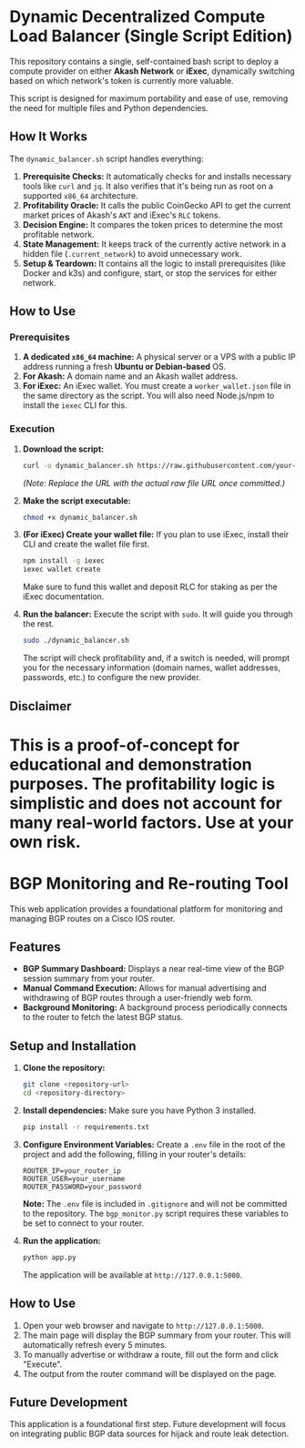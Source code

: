 # Dynamic Decentralized Compute Load Balancer (Single Script Edition)

This repository contains a single, self-contained bash script to deploy a compute provider on either **Akash Network** or **iExec**, dynamically switching based on which network's token is currently more valuable.

This script is designed for maximum portability and ease of use, removing the need for multiple files and Python dependencies.

## How It Works

The `dynamic_balancer.sh` script handles everything:

1.  **Prerequisite Checks:** It automatically checks for and installs necessary tools like `curl` and `jq`. It also verifies that it's being run as root on a supported `x86_64` architecture.
2.  **Profitability Oracle:** It calls the public CoinGecko API to get the current market prices of Akash's `AKT` and iExec's `RLC` tokens.
3.  **Decision Engine:** It compares the token prices to determine the most profitable network.
4.  **State Management:** It keeps track of the currently active network in a hidden file (`.current_network`) to avoid unnecessary work.
5.  **Setup & Teardown:** It contains all the logic to install prerequisites (like Docker and k3s) and configure, start, or stop the services for either network.

## How to Use

### Prerequisites

1.  **A dedicated `x86_64` machine:** A physical server or a VPS with a public IP address running a fresh **Ubuntu or Debian-based** OS.
2.  **For Akash:** A domain name and an Akash wallet address.
3.  **For iExec:** An iExec wallet. You must create a `worker_wallet.json` file in the same directory as the script. You will also need Node.js/npm to install the `iexec` CLI for this.

### Execution

1.  **Download the script:**
    ```bash
    curl -o dynamic_balancer.sh https://raw.githubusercontent.com/your-username/your-repo-name/main/dynamic_balancer.sh
    ```
    *(Note: Replace the URL with the actual raw file URL once committed.)*

2.  **Make the script executable:**
    ```bash
    chmod +x dynamic_balancer.sh
    ```

3.  **(For iExec) Create your wallet file:**
    If you plan to use iExec, install their CLI and create the wallet file first.
    ```bash
    npm install -g iexec
    iexec wallet create
    ```
    Make sure to fund this wallet and deposit RLC for staking as per the iExec documentation.

4.  **Run the balancer:**
    Execute the script with `sudo`. It will guide you through the rest.
    ```bash
    sudo ./dynamic_balancer.sh
    ```
    The script will check profitability and, if a switch is needed, will prompt you for the necessary information (domain names, wallet addresses, passwords, etc.) to configure the new provider.

## Disclaimer

This is a proof-of-concept for educational and demonstration purposes. The profitability logic is simplistic and does not account for many real-world factors. Use at your own risk.
=======
# BGP Monitoring and Re-routing Tool

This web application provides a foundational platform for monitoring and managing BGP routes on a Cisco IOS router.

## Features

- **BGP Summary Dashboard:** Displays a near real-time view of the BGP session summary from your router.
- **Manual Command Execution:** Allows for manual advertising and withdrawing of BGP routes through a user-friendly web form.
- **Background Monitoring:** A background process periodically connects to the router to fetch the latest BGP status.

## Setup and Installation

1.  **Clone the repository:**
    ```bash
    git clone <repository-url>
    cd <repository-directory>
    ```

2.  **Install dependencies:**
    Make sure you have Python 3 installed.
    ```bash
    pip install -r requirements.txt
    ```

3.  **Configure Environment Variables:**
    Create a `.env` file in the root of the project and add the following, filling in your router's details:
    ```
    ROUTER_IP=your_router_ip
    ROUTER_USER=your_username
    ROUTER_PASSWORD=your_password
    ```
    **Note:** The `.env` file is included in `.gitignore` and will not be committed to the repository. The `bgp_monitor.py` script requires these variables to be set to connect to your router.

4.  **Run the application:**
    ```bash
    python app.py
    ```
    The application will be available at `http://127.0.0.1:5000`.

## How to Use

1.  Open your web browser and navigate to `http://127.0.0.1:5000`.
2.  The main page will display the BGP summary from your router. This will automatically refresh every 5 minutes.
3.  To manually advertise or withdraw a route, fill out the form and click "Execute".
4.  The output from the router command will be displayed on the page.

## Future Development

This application is a foundational first step. Future development will focus on integrating public BGP data sources for hijack and route leak detection.
